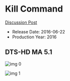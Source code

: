 # Kill Command

[Discussion Post](https://www.avsforum.com/threads/bass-eq-for-filtered-movies.2995212/post-59871092)

* Release Date: 2016-06-22
* Production Year: 2016

## DTS-HD MA 5.1

![img 0](https://i.imgur.com/GNYZzKc.jpg)

![img 1](https://i.imgur.com/Rc4EnaC.png)

